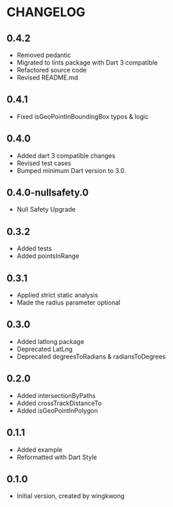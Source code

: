 # CHANGELOG

## 0.4.2
- Removed pedantic
- Migrated to lints package with Dart 3 compatible
- Refactored source code
- Revised README.md 

## 0.4.1
- Fixed isGeoPointInBoundingBox typos & logic

## 0.4.0
- Added dart 3 compatible changes
- Revised test cases
- Bumped minimum Dart version to 3.0.

## 0.4.0-nullsafety.0
- Null Safety Upgrade

## 0.3.2
- Added tests
- Added pointsInRange

## 0.3.1
- Applied strict static analysis
- Made the radius parameter optional

## 0.3.0
- Added latlong package
- Deprecated LatLng
- Deprecated degreesToRadians & radiansToDegrees

## 0.2.0
- Added intersectionByPaths
- Added crossTrackDistanceTo 
- Added isGeoPointInPolygon

## 0.1.1
- Added example
- Reformatted with Dart Style

## 0.1.0
- Initial version, created by wingkwong
